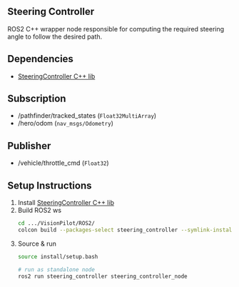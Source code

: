 ## Steering Controller

ROS2 C++ wrapper node responsible for computing the required steering angle to follow the desired path.

## Dependencies
- [SteeringController C++ lib](./../../../Control/Steering/SteeringController/README.md)

## Subscription
- /pathfinder/tracked_states (`Float32MultiArray`)
- /hero/odom (`nav_msgs/Odometry`)

## Publisher
- /vehicle/throttle_cmd (`Float32`)

## Setup Instructions
1. Install [SteeringController C++ lib](./../../../Control/Steering/SteeringController/README.md)
2. Build ROS2 ws
   ```sh
   cd .../VisionPilot/ROS2/
   colcon build --packages-select steering_controller --symlink-install
3. Source & run
    ```sh
    source install/setup.bash
    
    # run as standalone node
    ros2 run steering_controller steering_controller_node
